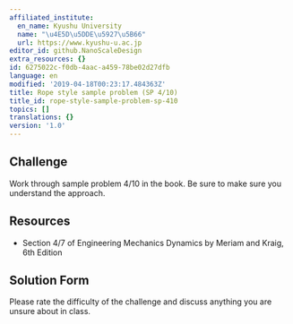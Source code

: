 ```yaml
---
affiliated_institute:
  en_name: Kyushu University
  name: "\u4E5D\u5DDE\u5927\u5B66"
  url: https://www.kyushu-u.ac.jp
editor_id: github.NanoScaleDesign
extra_resources: {}
id: 6275022c-f0db-4aac-a459-78be02d27dfb
language: en
modified: '2019-04-18T00:23:17.484363Z'
title: Rope style sample problem (SP 4/10)
title_id: rope-style-sample-problem-sp-410
topics: []
translations: {}
version: '1.0'
---
```


## Challenge
Work through sample problem 4/10 in the book. Be sure to make sure you understand the approach.


## Resources
- Section 4/7 of Engineering Mechanics Dynamics by Meriam and Kraig, 6th Edition


## Solution Form
Please rate the difficulty of the challenge and discuss anything you are unsure about in class.
